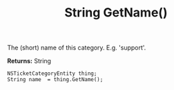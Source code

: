﻿---
uid: crmscript_ref_NSTicketCategoryEntity_GetName
title: String GetName()
intellisense: NSTicketCategoryEntity.GetName
keywords: NSTicketCategoryEntity, GetName
so.topic: reference
---

The (short) name of this category. E.g. &apos;support&apos;.

**Returns:** String


```crmscript
NSTicketCategoryEntity thing;
String name  = thing.GetName();
```


